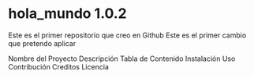 # hola_mundo 1.0.2
Este es el primer repositorio que creo en Github
Este es el primer cambio que pretendo aplicar

Nombre del Proyecto
Descripción
Tabla de Contenido
Instalación
Uso
Contribución
Creditos
Licencia
